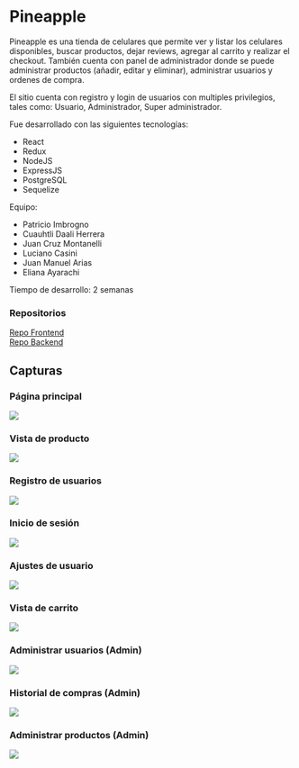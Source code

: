 # Pineapple

Pineapple es una tienda de celulares que permite ver y listar los celulares disponibles, buscar productos, dejar reviews, agregar al carrito y realizar el checkout. También cuenta con panel de administrador donde se puede administrar productos (añadir, editar y eliminar), administrar usuarios y ordenes de compra.

El sitio cuenta con registro y login de usuarios con multiples privilegios, tales como: Usuario, Administrador, Super administrador.

Fue desarrollado con las siguientes tecnologías:

- React
- Redux
- NodeJS
- ExpressJS
- PostgreSQL
- Sequelize

Equipo:

- Patricio Imbrogno
- Cuauhtli Daali Herrera
- Juan Cruz Montanelli
- Luciano Casini
- Juan Manuel Arias
- Eliana Ayarachi

Tiempo de desarrollo: 2 semanas

### Repositorios

<a href="https://github.com/lucianocasini/front_pineapple">Repo Frontend</a> <br />
<a href="https://github.com/lucianocasini/back_pineapple">Repo Backend</a>

## Capturas

### Página principal

![](https://snipboard.io/2M37FY.jpg)

### Vista de producto

![](https://snipboard.io/mcyth7.jpg)

### Registro de usuarios

![](https://snipboard.io/QFxirW.jpg)

### Inicio de sesión

![](https://snipboard.io/1GwTfp.jpg)

### Ajustes de usuario

![](https://snipboard.io/Vb1H6f.jpg)

### Vista de carrito

![](https://snipboard.io/TL3rgK.jpg)

### Administrar usuarios (Admin)

![](https://snipboard.io/O0FoIa.jpg)

### Historial de compras (Admin)

![](https://snipboard.io/2dmwOU.jpg)

### Administrar productos (Admin)

![](https://snipboard.io/dZO9m5.jpg)
